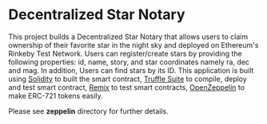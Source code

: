 # Decentralized Star Notary

This project builds a Decentralized Star Notary that allows users to claim ownership of their favorite star in the night sky and deployed on Ethereum's Rinkeby Test Network. Users can register/create stars by providing the following properties: id, name, story, and star coordinates namely ra, dec and mag. In addition, Users can find stars by its ID. This application is built using [Solidity](https://solidity.readthedocs.io/en/v0.4.25/) to built the smart contract, [Truffle Suite](https://truffleframework.com/) to compile, deploy and test smart contract, [Remix](https://remix.ethereum.org/#optimize=false&version=soljson-v0.5.0+commit.1d4f565a.js) to test smart contracts, [OpenZeppelin](https://openzeppelin.org/) to make ERC-721 tokens easily.

Please see **zeppelin** directory for further details.

